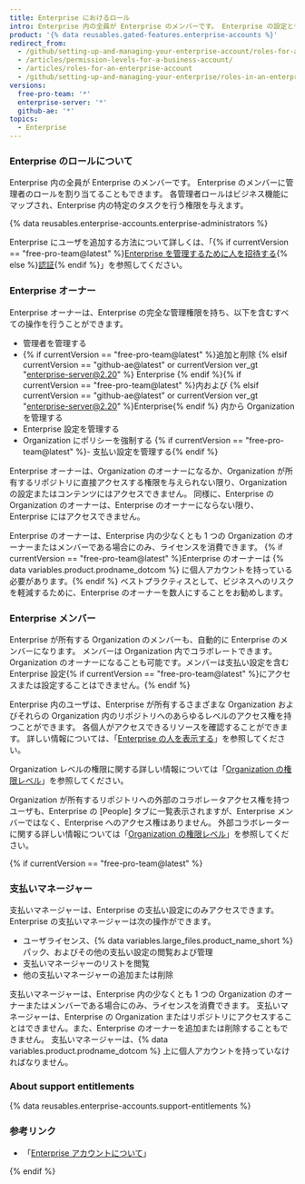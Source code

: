 ```yaml
---
title: Enterprise におけるロール
intro: Enterprise 内の全員が Enterprise のメンバーです。 Enterprise の設定とデータへのアクセスを制御するために、Enterprise のメンバーにさまざまなロールを割り当てることができます。
product: '{% data reusables.gated-features.enterprise-accounts %}'
redirect_from:
  - /github/setting-up-and-managing-your-enterprise-account/roles-for-an-enterprise-account
  - /articles/permission-levels-for-a-business-account/
  - /articles/roles-for-an-enterprise-account
  - /github/setting-up-and-managing-your-enterprise/roles-in-an-enterprise
versions:
  free-pro-team: '*'
  enterprise-server: '*'
  github-ae: '*'
topics:
  - Enterprise
---
```


### Enterprise のロールについて

Enterprise 内の全員が Enterprise のメンバーです。 Enterprise のメンバーに管理者のロールを割り当てることもできます。 各管理者ロールはビジネス機能にマップされ、Enterprise 内の特定のタスクを行う権限を与えます。

{% data reusables.enterprise-accounts.enterprise-administrators %}

Enterprise にユーザを追加する方法について詳しくは、「{% if currentVersion == "free-pro-team@latest" %}[Enterprise を管理するために人を招待する](/github/setting-up-and-managing-your-enterprise/inviting-people-to-manage-your-enterprise){% else %}[認証](/admin/authentication){% endif %}」を参照してください。

### Enterprise オーナー

Enterprise オーナーは、Enterprise の完全な管理権限を持ち、以下を含むすべての操作を行うことができます。
- 管理者を管理する
- {% if currentVersion == "free-pro-team@latest" %}追加と削除 {% elsif currentVersion == "github-ae@latest" or currentVersion ver_gt "enterprise-server@2.20" %} Enterprise {% endif %}{% if currentVersion == "free-pro-team@latest" %}内および {% elsif currentVersion == "github-ae@latest" or currentVersion ver_gt "enterprise-server@2.20" %}Enterprise{% endif %} 内から Organization を管理する
- Enterprise 設定を管理する
- Organization にポリシーを強制する
{% if currentVersion == "free-pro-team@latest" %}- 支払い設定を管理する{% endif %}

Enterprise オーナーは、Organization のオーナーになるか、Organization が所有するリポジトリに直接アクセスする権限を与えられない限り、Organization の設定またはコンテンツにはアクセスできません。 同様に、Enterprise の Organization のオーナーは、Enterprise のオーナーにならない限り、Enterprise にはアクセスできません。

Enterprise のオーナーは、Enterprise 内の少なくとも 1 つの Organization のオーナーまたはメンバーである場合にのみ、ライセンスを消費できます。 {% if currentVersion == "free-pro-team@latest" %}Enterprise のオーナーは {% data variables.product.prodname_dotcom %} に個人アカウントを持っている必要があります。{% endif %} ベストプラクティスとして、ビジネスへのリスクを軽減するために、Enterprise のオーナーを数人にすることをお勧めします。

### Enterprise メンバー

Enterprise が所有する Organization のメンバーも、自動的に Enterprise のメンバーになります。 メンバーは Organization 内でコラボレートできます。Organization のオーナーになることも可能です。メンバーは支払い設定を含む Enterprise 設定{% if currentVersion == "free-pro-team@latest" %}にアクセスまたは設定することはできません。{% endif %}

Enterprise 内のユーザは、Enterprise が所有するさまざまな Organization およびそれらの Organization 内のリポジトリへのあらゆるレベルのアクセス権を持つことができます。 各個人がアクセスできるリソースを確認することができます。 詳しい情報については、「[Enterprise の人を表示する](/github/setting-up-and-managing-your-enterprise/viewing-people-in-your-enterprise)」を参照してください。

Organization レベルの権限に関する詳しい情報については「[Organization の権限レベル](/articles/permission-levels-for-an-organization)」を参照してください。

Organization が所有するリポジトリへの外部のコラボレータアクセス権を持つユーザも、Enterprise の [People] タブに一覧表示されますが、Enterprise メンバーではなく、Enterprise へのアクセス権はありません。 外部コラボレーターに関する詳しい情報については「[Organization の権限レベル](/articles/permission-levels-for-an-organization#outside-collaborators)」を参照してください。

{% if currentVersion == "free-pro-team@latest" %}

### 支払いマネージャー

支払いマネージャーは、Enterprise の支払い設定にのみアクセスできます。 Enterprise の支払いマネージャーは次の操作ができます。
- ユーザライセンス、{% data variables.large_files.product_name_short %} パック、およびその他の支払い設定の閲覧および管理
- 支払いマネージャーのリストを閲覧
- 他の支払いマネージャーの追加または削除

支払いマネージャーは、Enterprise 内の少なくとも 1 つの Organization のオーナーまたはメンバーである場合にのみ、ライセンスを消費できます。 支払いマネージャーは、Enterprise の Organization またはリポジトリにアクセスすることはできません。また、Enterprise のオーナーを追加または削除することもできません。 支払いマネージャーは、{% data variables.product.prodname_dotcom %} 上に個人アカウントを持っていなければなりません。

### About support entitlements

{% data reusables.enterprise-accounts.support-entitlements %}

### 参考リンク

- 「[Enterprise アカウントについて](/articles/about-enterprise-accounts)」

{% endif %}
